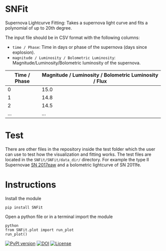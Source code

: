 # SNFit
Supernova Lightcurve Fitting: Takes a supernova light curve and fits a polynomial of up to 20th degree.

The input file should be in CSV format with the following columns:
- `time / Phase`: Time in days or phase of the supernova (days since explosion).
- `magnitude / Luminosity / Bolometric Luminosity`: Magnitude/Luminosity/Bolometric luminosity of the supernova.

| Time / Phase | Magnitude / Luminosity / Bolometric Luminosity / Flux |
|--------------|-------------------------------------------------------|
| 0            | 15.0                                                  |
| 1            | 14.8                                                  |
| 2            | 14.5                                                  |
| ...          | ...                                                   |

# Test
There are other files in the repository inside the test folder which the user can use to test how the visualization and fitting works.
The test files are located in the `SNFit/SNFit/data_dir/` directory. For example the type II Supernovae [SN 2017eaw](https://www.wis-tns.org/search?name=sn2017eaw&include_frb=1) and a bolometric lightcurve of SN 2011fe.

# Instructions
Install the module

```
pip install SNFit
```

Open a python file or in a terminal import the module

```
python
from SNFit.plot import run_plot
run_plot()
```
[![PyPI version](https://badge.fury.io/py/SNFit.svg)](https://badge.fury.io/py/SNFit)
[![DOI](https://zenodo.org/badge/DOI/10.5281/zenodo.16807608.svg)](https://doi.org/10.5281/zenodo.16807608)
[![License](https://img.shields.io/badge/License-MIT-blue)](https://opensource.org/license/mit)
